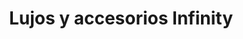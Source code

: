 ---
title: "Lujos y accesorios Infinity"
url: /barbosa/lujos-y-accesorios-infinity/
shop: piezas de automóviles
---